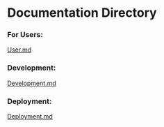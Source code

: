 # Documentation Directory

### For Users:

[User.md](User.md)

### Development:

[Development.md](Development.md)

### Deployment:

[Deployment.md](Deployment.md)
